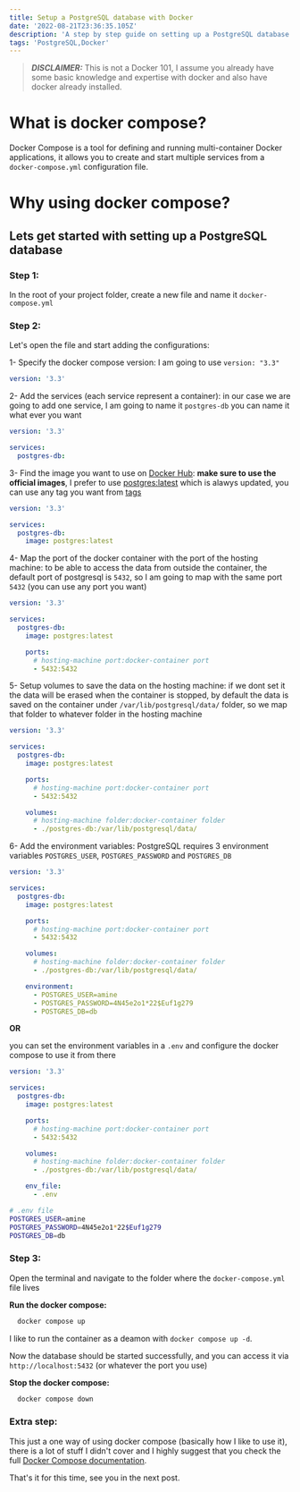 ```yaml
---
title: Setup a PostgreSQL database with Docker
date: '2022-08-21T23:36:35.105Z'
description: 'A step by step guide on setting up a PostgreSQL database with Docker'
tags: 'PostgreSQL,Docker'
---
```


> **_DISCLAIMER:_** This is not a Docker 101, I assume you already have some basic knowledge and expertise with docker and also have docker already installed.

# What is docker compose?

Docker Compose is a tool for defining and running multi-container Docker applications, it allows you to create and start multiple services from a `docker-compose.yml` configuration file.

# Why using docker compose?

## Lets get started with setting up a PostgreSQL database

### Step 1:

In the root of your project folder, create a new file and name it `docker-compose.yml`

### Step 2:

Let's open the file and start adding the configurations:

1- Specify the docker compose version: I am going to use `version: "3.3"`

```yml
version: '3.3'
```

2- Add the services (each service represent a container): in our case we are going to add one service, I am going to name it `postgres-db` you can name it what ever you want

```yml
version: '3.3'

services:
  postgres-db:
```

3- Find the image you want to use on [Docker Hub](https://hub.docker.com): **make sure to use the official images**, I prefer to use [postgres:latest](https://hub.docker.com/layers/postgres/library/postgres/latest/images/sha256-5e12b4abbed98e4cde708fcb6d2aa7c510f26e65e65474ac0ef7a9e85f21e60c?context=explore) which is alawys updated, you can use any tag you want from [tags](https://hub.docker.com/_/postgres/tags)

```yml
version: '3.3'

services:
  postgres-db:
    image: postgres:latest
```

4- Map the port of the docker container with the port of the hosting machine: to be able to access the data from outside the container, the default port of postgresql is `5432`, so I am going to map with the same port `5432` (you can use any port you want)

```yml
version: '3.3'

services:
  postgres-db:
    image: postgres:latest

    ports:
      # hosting-machine port:docker-container port
      - 5432:5432
```

5- Setup volumes to save the data on the hosting machine: if we dont set it the data will be erased when the container is stopped, by default the data is saved on the container under `/var/lib/postgresql/data/` folder, so we map that folder to whatever folder in the hosting machine

```yml
version: '3.3'

services:
  postgres-db:
    image: postgres:latest

    ports:
      # hosting-machine port:docker-container port
      - 5432:5432

    volumes:
      # hosting-machine folder:docker-container folder
      - ./postgres-db:/var/lib/postgresql/data/
```

6- Add the environment variables: PostgreSQL requires 3 environment variables `POSTGRES_USER`, `POSTGRES_PASSWORD` and `POSTGRES_DB`

```yml
version: '3.3'

services:
  postgres-db:
    image: postgres:latest

    ports:
      # hosting-machine port:docker-container port
      - 5432:5432

    volumes:
      # hosting-machine folder:docker-container folder
      - ./postgres-db:/var/lib/postgresql/data/

    environment:
      - POSTGRES_USER=amine
      - POSTGRES_PASSWORD=4N45e2o1*22$Euf1g279
      - POSTGRES_DB=db
```

**OR**

you can set the environment variables in a `.env` and configure the docker compose to use it from there

```yml
version: '3.3'

services:
  postgres-db:
    image: postgres:latest

    ports:
      # hosting-machine port:docker-container port
      - 5432:5432

    volumes:
      # hosting-machine folder:docker-container folder
      - ./postgres-db:/var/lib/postgresql/data/

    env_file:
      - .env
```

```bash
# .env file
POSTGRES_USER=amine
POSTGRES_PASSWORD=4N45e2o1*22$Euf1g279
POSTGRES_DB=db
```

### Step 3:

Open the terminal and navigate to the folder where the `docker-compose.yml` file lives

**Run the docker compose:**

```bash
  docker compose up
```

I like to run the container as a deamon with `docker compose up -d`.

Now the database should be started successfully, and you can access it via `http://localhost:5432` (or whatever the port you use)

**Stop the docker compose:**

```bash
  docker compose down
```

### Extra step:

This just a one way of using docker compose (basically how I like to use it), there is a lot of stuff I didn't cover and I highly suggest that you check the full [Docker Compose documentation](https://docs.docker.com/compose/).

That's it for this time, see you in the next post.
